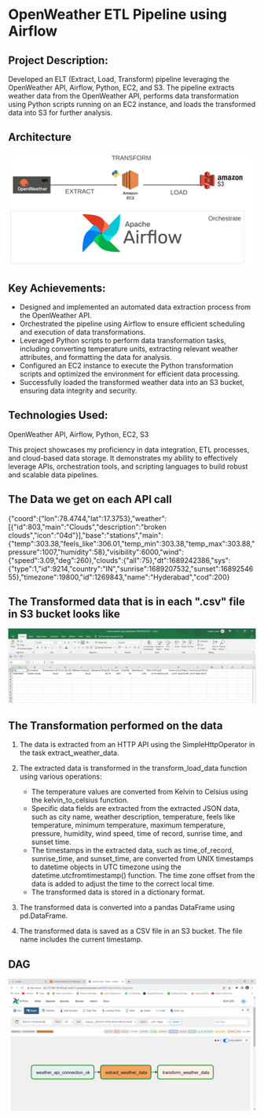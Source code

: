 # OpenWeather ETL Pipeline using Airflow

## Project Description:

Developed an ELT (Extract, Load, Transform) pipeline leveraging the OpenWeather API, Airflow, Python, EC2, and S3. The pipeline extracts weather data from the OpenWeather API, performs data transformation using Python scripts running on an EC2 instance, and loads the transformed data into S3 for further analysis.

## Architecture 
<img src="Architecture.jpeg">

## Key Achievements:

- Designed and implemented an automated data extraction process from the OpenWeather API.
- Orchestrated the pipeline using Airflow to ensure efficient scheduling and execution of data transformations.
- Leveraged Python scripts to perform data transformation tasks, including converting temperature units, extracting relevant weather attributes, and formatting the 
  data for analysis.
- Configured an EC2 instance to execute the Python transformation scripts and optimized the environment for efficient data processing.
- Successfully loaded the transformed weather data into an S3 bucket, ensuring data integrity and security.

## Technologies Used:

OpenWeather API, Airflow, Python, EC2, S3

This project showcases my proficiency in data integration, ETL processes, and cloud-based data storage. It demonstrates my ability to effectively leverage APIs, orchestration tools, and scripting languages to build robust and scalable data pipelines.

## The Data we get on each API call

{"coord":{"lon":78.4744,"lat":17.3753},"weather":[{"id":803,"main":"Clouds","description":"broken clouds","icon":"04d"}],"base":"stations","main":{"temp":303.38,"feels_like":306.01,"temp_min":303.38,"temp_max":303.88,"pressure":1007,"humidity":58},"visibility":6000,"wind":{"speed":3.09,"deg":260},"clouds":{"all":75},"dt":1689242386,"sys":{"type":1,"id":9214,"country":"IN","sunrise":1689207532,"sunset":1689254655},"timezone":19800,"id":1269843,"name":"Hyderabad","cod":200}

## The Transformed data that is in each ".csv" file in S3 bucket looks like

<img src="output.png">

## The Transformation performed on the data

1. The data is extracted from an HTTP API using the SimpleHttpOperator in the task extract_weather_data.

2. The extracted data is transformed in the transform_load_data function using various operations:

     - The temperature values are converted from Kelvin to Celsius using the kelvin_to_celsius function.
     - Specific data fields are extracted from the extracted JSON data, such as city name, weather description, temperature, feels like temperature, minimum 
       temperature, maximum temperature, pressure, humidity, wind speed, time of record, sunrise time, and sunset time.                                            
     - The timestamps in the extracted data, such as time_of_record, sunrise_time, and sunset_time, are converted from UNIX timestamps to datetime objects in UTC 
       timezone using the datetime.utcfromtimestamp() function. The time zone offset from the data is added to adjust the time to the correct local time.  
     - The transformed data is stored in a dictionary format.

3. The transformed data is converted into a pandas DataFrame using pd.DataFrame.
4. The transformed data is saved as a CSV file in an S3 bucket. The file name includes the current timestamp.
   


## DAG

<img src="AirFlow_DAG.png">





